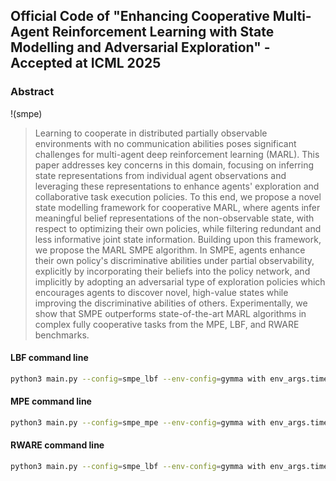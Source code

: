 ## Official Code of "Enhancing Cooperative Multi-Agent Reinforcement Learning with State Modelling and Adversarial Exploration" - Accepted at ICML 2025

### Abstract

!(smpe)

> Learning to cooperate in distributed partially observable environments with no communication abilities poses significant challenges for multi-agent deep reinforcement learning (MARL). 
This paper addresses key concerns in this domain, focusing on inferring state representations from individual agent observations and leveraging these representations to enhance agents' exploration and collaborative task execution policies. To this end, we propose a novel state modelling framework for cooperative MARL, where agents infer meaningful belief representations of the non-observable state, with respect to optimizing their own policies, while filtering redundant and less informative joint state information. Building upon this framework, we propose the MARL SMPE algorithm. In SMPE, agents enhance their own policy's discriminative abilities under partial observability, explicitly by incorporating their beliefs into the policy network, and implicitly by adopting an adversarial type of exploration policies which encourages agents to discover novel, high-value states while improving the discriminative abilities of others. Experimentally, we show that SMPE outperforms state-of-the-art MARL algorithms in complex fully cooperative tasks from the MPE, LBF, and RWARE benchmarks.


#### LBF command line
```bash
python3 main.py --config=smpe_lbf --env-config=gymma with env_args.time_limit=50 env_args.key="Foraging-2s-9x9-3p-2f-coop-v2"
```

#### MPE command line
```bash
python3 main.py --config=smpe_mpe --env-config=gymma with env_args.time_limit=25 env_args.key="mpe:SimpleSpread-v0""
```

#### RWARE command line
```bash
python3 main.py --config=smpe_lbf --env-config=gymma with env_args.time_limit=500 env_args.key="rware:rware-tiny-4ag-hard-v1""
```
